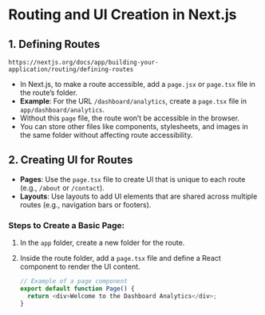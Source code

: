# Routing and UI Creation in Next.js

## 1. Defining Routes

`https://nextjs.org/docs/app/building-your-application/routing/defining-routes`

- In Next.js, to make a route accessible, add a `page.jsx` or `page.tsx` file in the route’s folder.
- **Example**: For the URL `/dashboard/analytics`, create a `page.tsx` file in `app/dashboard/analytics`.
- Without this `page` file, the route won’t be accessible in the browser.
- You can store other files like components, stylesheets, and images in the same folder without affecting route accessibility.

## 2. Creating UI for Routes

- **Pages**: Use the `page.tsx` file to create UI that is unique to each route (e.g., `/about` or `/contact`).
- **Layouts**: Use layouts to add UI elements that are shared across multiple routes (e.g., navigation bars or footers).

### Steps to Create a Basic Page:

1. In the `app` folder, create a new folder for the route.

2. Inside the route folder, add a `page.tsx` file and define a React component to render the UI content.

   ```typeScript
   // Example of a page component
   export default function Page() {
     return <div>Welcome to the Dashboard Analytics</div>;
   }
   ```
